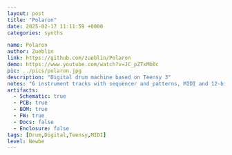 ```yaml
---
layout: post
title: "Polaron"
date: 2025-02-17 11:11:59 +0000
categories: synths

name: Polaron
author: Zueblin
link: https://github.com/zueblin/Polaron
demo: https://www.youtube.com/watch?v=JC_pZTxMb0c
pic: ../pics/polaron.jpg
description: "Digital drum machine based on Teensy 3"
notes: "6 instrument tracks with sequencer and patterns, MIDI and 12-bit crunchy stereo out."
artifacts:
  - Schematic: true
  - PCB: true
  - BOM: true
  - FW: true
  - Docs: false
  - Enclosure: false
tags: [Drum,Digital,Teensy,MIDI]
level: Newbe
---
```


